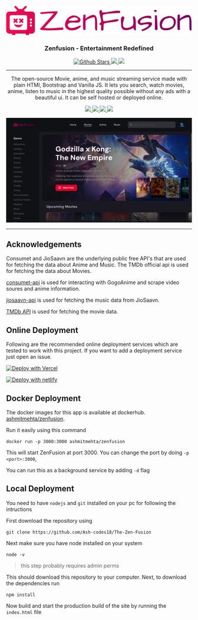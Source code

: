 <p align="center">
  <div align="center">
    <a href="https://github.com/Ash-codes18/The-Zen-Fusion">
      <img src="/assets/zenfusion-high-resolution-logo-transparent.svg" alt="Logo">
    </a>
    <h3>Zenfusion - Entertainment Redefined</h3>
   
<a href="https://github.com/Ash-codes18/The-Zen-Fusion/stargazers">
      <img src="https://img.shields.io/github/stars/Ash-codes18/The-Zen-Fusion?style=flat-square" alt="Github Stars">
    </a>
    <a href="https://github.com/Ash-codes18/issues">
      <img src="https://img.shields.io/github/issues/Ash-codes18/The-Zen-Fusion?style=flat-square">
    </a>
    <a href="https://github.com/Ash-codes18/forks">
      <img src="https://img.shields.io/github/forks/Ash-codes18/The-Zen-Fusion?style=flat-square">
    </a>
  </div>

  <hr />

  <p align="center">
    The open-source Movie, anime, and music streaming service made with plain HTMl, Bootstrap and Vanilla JS. It lets you search, watch movies, anime, listen to music in the highest quality possible without any ads with a beautiful ui. It can be self hosted or deployed online.
  </p>
</p>


<p align="center">
  <a href="https://firebase.google.com/">
    <img src="https://img.shields.io/badge/firebase-%23039BE5.svg?style=for-the-badge&logo=firebase">
  </a>
  <a href="http://vanilla-js.com/">
    <img src="https://img.shields.io/badge/javascript-%23323330.svg?style=for-the-badge&logo=javascript&logoColor=%23F7DF1E">
  </a>
  <a href="https://nodejs.org/en">
    <img src="https://img.shields.io/badge/node.js-6DA55F?style=for-the-badge&logo=node.js&logoColor=white">
  </a>
  <a href="https://getbootstrap.com/">
    <img src="https://img.shields.io/badge/bootstrap-%238511FA.svg?style=for-the-badge&logo=bootstrap&logoColor=white">
  </a>
</p>


<img src="/assets/demo1.png">

<hr/>

## Acknowledgements

Consumet and JioSaavn are the underlying public free API's that are used for fetching the data about Anime and Music. The TMDb official api is used for fetching the data about Movies. 

[consumet-api](https://github.com/consumet/api.consumet.org) is used for interacting with GogoAnime and scrape video soures and anime information.

[jiosaavn-api](https://github.com/sumitkolhe/jiosaavn-api) is used for fetching the music data from JioSaavn.

[TMDb API](https://www.themoviedb.org/documentation/api) is used for fetching the movie data.


## Online Deployment

Following are the recommended online deployment services which are tested to work with this project. If you want to add a deployment service just open an issue.

[![Deploy with Vercel](https://vercel.com/button)](https://vercel.com/new/clone?repository-url=https://github.com/Ash-codes18/The-Zen-Fusion&repo-name=The-Zen-Fusion)

[![Deploy with netlify](https://www.netlify.com/img/deploy/button.svg)](https://app.netlify.com/start/deploy?repository=https://github.com/Ash-codes18/The-Zen-Fusion)

## Docker Deployment

The docker images for this app is available at dockerhub. [ashmitmehta/zenfusion](https://hub.docker.com/repository/docker/ashmitmehta/zenfusion).

Run it easily using this command

```
docker run -p 3000:3000 ashmitmehta/zenfusion
```

This will start ZenFusion at port 3000. You can change the port by doing `-p <port>:3000`,

You can run this as a background service by adding `-d` flag

## Local Deployment

You need to have `nodejs` and `git` installed on your pc for following the intructions

First download the repository using
```
git clone https://github.com/Ash-codes18/The-Zen-Fusion
```

Next make sure you have node installed on your system
```
node -v
```
> this step probably requires admin perms

This should download this repository to your computer. Next, to download the dependencies run
```
npm install
```

Now build and start the production build of the site by running the `index.html` file

